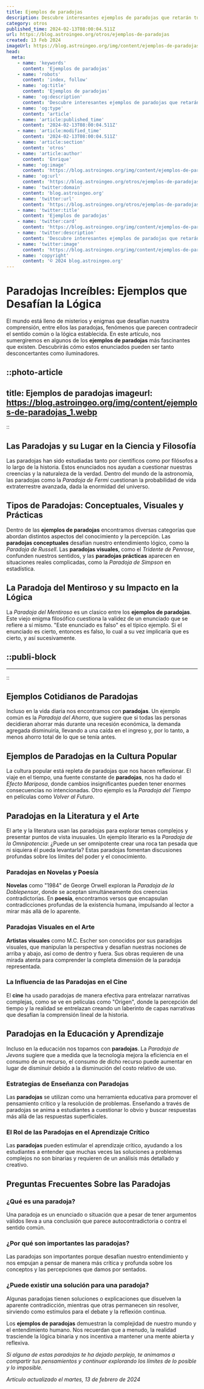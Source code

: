 ```yaml
---
title: Ejemplos de paradojas
description: Descubre interesantes ejemplos de paradojas que retarán tu lógica y expandirán tu percepción del mundo. Aprende y reflexiona con nosotros.
category: otros
published_time: 2024-02-13T08:00:04.511Z
url: https://blog.astroingeo.org/otros/ejemplos-de-paradojas
created: 13 Feb 2024
imageUrl: https://blog.astroingeo.org/img/content/ejemplos-de-paradojas_1.webp
head:
  meta:
    - name: 'keywords'
      content: 'Ejemplos de paradojas'
    - name: 'robots'
      content: 'index, follow'
    - name: 'og:title'
      content: 'Ejemplos de paradojas'
    - name: 'og:description'
      content: 'Descubre interesantes ejemplos de paradojas que retarán tu lógica y expandirán tu percepción del mundo. Aprende y reflexiona con nosotros.'
    - name: 'og:type'
      content: 'article'
    - name: 'article:published_time'
      content: '2024-02-13T08:00:04.511Z'
    - name: 'article:modified_time'
      content: '2024-02-13T08:00:04.511Z'
    - name: 'article:section'
      content: 'otros'
    - name: 'article:author'
      content: 'Enrique'
    - name: 'og:image'
      content: 'https://blog.astroingeo.org/img/content/ejemplos-de-paradojas_1.webp'
    - name: 'og:url'
      content: 'https://blog.astroingeo.org/otros/ejemplos-de-paradojas'
    - name: 'twitter:domain'
      content: 'blog.astroingeo.org'
    - name: 'twitter:url'
      content: 'https://blog.astroingeo.org/otros/ejemplos-de-paradojas'
    - name: 'twitter:title'
      content: 'Ejemplos de paradojas'
    - name: 'twitter:card'
      content: 'https://blog.astroingeo.org/img/content/ejemplos-de-paradojas_1.webp'
    - name: 'twitter:description'
      content: 'Descubre interesantes ejemplos de paradojas que retarán tu lógica y expandirán tu percepción del mundo. Aprende y reflexiona con nosotros.'
    - name: 'twitter:image'
      content: 'https://blog.astroingeo.org/img/content/ejemplos-de-paradojas_1.webp'
    - name: 'copyright'
      content: '© 2024 blog.astroingeo.org'
---
```

# Paradojas Increíbles: Ejemplos que Desafían la Lógica

El mundo está lleno de misterios y enigmas que desafían nuestra comprensión, entre ellos las paradojas, fenómenos que parecen contradecir el sentido común o la lógica establecida. En este artículo, nos sumergiremos en algunos de los **ejemplos de paradojas** más fascinantes que existen. Descubrirás cómo estos enunciados pueden ser tanto desconcertantes como iluminadores.


::photo-article
---
title: Ejemplos de paradojas
imageurl: https://blog.astroingeo.org/img/content/ejemplos-de-paradojas_1.webp
---
::


## Las Paradojas y su Lugar en la Ciencia y Filosofía

Las paradojas han sido estudiadas tanto por científicos como por filósofos a lo largo de la historia. Estos enunciados nos ayudan a cuestionar nuestras creencias y la naturaleza de la verdad. Dentro del mundo de la astronomía, las paradojas como la *Paradoja de Fermi* cuestionan la probabilidad de vida extraterrestre avanzada, dada la enormidad del universo.

## Tipos de Paradojas: Conceptuales, Visuales y Prácticas

Dentro de las **ejemplos de paradojas** encontramos diversas categorías que abordan distintos aspectos del conocimiento y la percepción. Las **paradojas conceptuales** desafían nuestro entendimiento lógico, como la *Paradoja de Russell*. Las **paradojas visuales**, como el *Tridente de Penrose*, confunden nuestros sentidos, y las **paradojas prácticas** aparecen en situaciones reales complicadas, como la *Paradoja de Simpson* en estadística.

## La Paradoja del Mentiroso y su Impacto en la Lógica

La *Paradoja del Mentiroso* es un clasico entre los **ejemplos de paradojas**. Este viejo enigma filosófico cuestiona la validez de un enunciado que se refiere a sí mismo. "Este enunciado es falso" es el típico ejemplo. Si el enunciado es cierto, entonces es falso, lo cual a su vez implicaría que es cierto, y así sucesivamente.


  ::publi-block
  ---
  ---
  ::
  
  
## Ejemplos Cotidianos de Paradojas

Incluso en la vida diaria nos encontramos con **paradojas**. Un ejemplo común es la *Paradoja del Ahorro*, que sugiere que si todas las personas decidieran ahorrar más durante una recesión económica, la demanda agregada disminuiría, llevando a una caída en el ingreso y, por lo tanto, a menos ahorro total de lo que se tenía antes.

## Ejemplos de Paradojas en la Cultura Popular

La cultura popular está repleta de paradojas que nos hacen reflexionar. El viaje en el tiempo, una fuente constante de **paradojas**, nos ha dado el *Efecto Mariposa*, donde cambios insignificantes pueden tener enormes consecuencias no intencionadas. Otro ejemplo es la *Paradoja del Tiempo* en películas como *Volver al Futuro*.

## Paradojas en la Literatura y el Arte

El arte y la literatura usan las paradojas para explorar temas complejos y presentar puntos de vista inusuales. Un ejemplo literario es la *Paradoja de la Omnipotencia*: ¿Puede un ser omnipotente crear una roca tan pesada que ni siquiera él pueda levantarla? Estas paradojas fomentan discusiones profundas sobre los límites del poder y el conocimiento.

### Paradojas en Novelas y Poesía

**Novelas** como "1984" de George Orwell exploran la *Paradoja de la Doblepensar*, donde se aceptan simultáneamente dos creencias contradictorias. En **poesía**, encontramos versos que encapsulan contradicciones profundas de la existencia humana, impulsando al lector a mirar más allá de lo aparente.

### Paradojas Visuales en el Arte

**Artistas visuales** como M.C. Escher son conocidos por sus paradojas visuales, que manipulan la perspectiva y desafían nuestras nociones de arriba y abajo, así como de dentro y fuera. Sus obras requieren de una mirada atenta para comprender la completa dimensión de la paradoja representada.

### La Influencia de las Paradojas en el Cine

El **cine** ha usado paradojas de manera efectiva para entrelazar narrativas complejas, como se ve en películas como "Origen", donde la percepción del tiempo y la realidad se entrelazan creando un laberinto de capas narrativas que desafían la comprensión lineal de la historia.

## Paradojas en la Educación y Aprendizaje

Incluso en la educación nos topamos con **paradojas**. La *Paradoja de Jevons* sugiere que a medida que la tecnología mejora la eficiencia en el consumo de un recurso, el consumo de dicho recurso puede aumentar en lugar de disminuir debido a la disminución del costo relativo de uso.

### Estrategias de Enseñanza con Paradojas

Las **paradojas** se utilizan como una herramienta educativa para promover el pensamiento crítico y la resolución de problemas. Enseñando a través de paradojas se anima a estudiantes a cuestionar lo obvio y buscar respuestas más allá de las respuestas superficiales.

### El Rol de las Paradojas en el Aprendizaje Crítico

Las **paradojas** pueden estimular el aprendizaje crítico, ayudando a los estudiantes a entender que muchas veces las soluciones a problemas complejos no son binarias y requieren de un análisis más detallado y creativo.

## Preguntas Frecuentes Sobre las Paradojas

### ¿Qué es una paradoja?
Una paradoja es un enunciado o situación que a pesar de tener argumentos válidos lleva a una conclusión que parece autocontradictoria o contra el sentido común.

### ¿Por qué son importantes las paradojas?
Las paradojas son importantes porque desafían nuestro entendimiento y nos empujan a pensar de manera más crítica y profunda sobre los conceptos y las percepciones que damos por sentados.

### ¿Puede existir una solución para una paradoja?
Algunas paradojas tienen soluciones o explicaciones que disuelven la aparente contradicción, mientras que otras permanecen sin resolver, sirviendo como estímulos para el debate y la reflexión continua.

Los **ejemplos de paradojas** demuestran la complejidad de nuestro mundo y el entendimiento humano. Nos recuerdan que a menudo, la realidad trasciende la lógica binaria y nos incentiva a mantener una mente abierta y reflexiva.

_Si alguna de estas paradojas te ha dejado perplejo, te animamos a compartir tus pensamientos y continuar explorando los límites de lo posible y lo imposible._

_Artículo actualizado el martes, 13 de febrero de 2024_